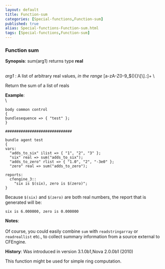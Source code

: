 ```yaml
---
layout: default
title: Function-sum
categories: [Special-functions,Function-sum]
published: true
alias: Special-functions-Function-sum.html
tags: [Special-functions,Function-sum]
---
```


### Function sum

**Synopsis**: sum(arg1) returns type **real**

\
 *arg1* : A list of arbitrary real values, *in the range*
[a-zA-Z0-9\_\$(){}\\[\\].:]+ \

Return the sum of a list of reals

**Example**:\
 \

~~~~ {.verbatim}
body common control
{
bundlesequence => { "test" };
}

##############################

bundle agent test
{
vars:
  "adds_to_six" ilist => { "1", "2", "3" };
  "six" real => sum("adds_to_six");
  "adds_to_zero" rlist => { "1.0", "2", "-3e0" };
  "zero" real => sum("adds_to_zero");

reports:
  cfengine_3::
    "six is $(six), zero is $(zero)";
}
~~~~

Because `$(six)` and `$(zero)` are both real numbers, the report that is
generated will be:

~~~~ {.verbatim}
six is 6.000000, zero is 0.000000
~~~~

**Notes**:\
 \
 Of course, you could easily combine `sum` with `readstringarray` or
`readreallist` etc., to collect summary information from a source
external to CFEngine.

**History**: Was introduced in version 3.1.0b1,Nova 2.0.0b1 (2010)

This function might be used for simple ring computation.
